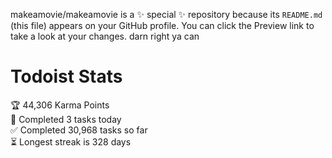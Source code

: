 makeamovie/makeamovie is a ✨ special ✨ repository because its `README.md` (this file) appears on your GitHub profile.
You can click the Preview link to take a look at your changes. darn right ya can

# Todoist Stats

<!-- TODO-IST:START -->
🏆  44,306 Karma Points           
🌸  Completed 3 tasks today           
✅  Completed 30,968 tasks so far           
⏳  Longest streak is 328 days
<!-- TODO-IST:END -->